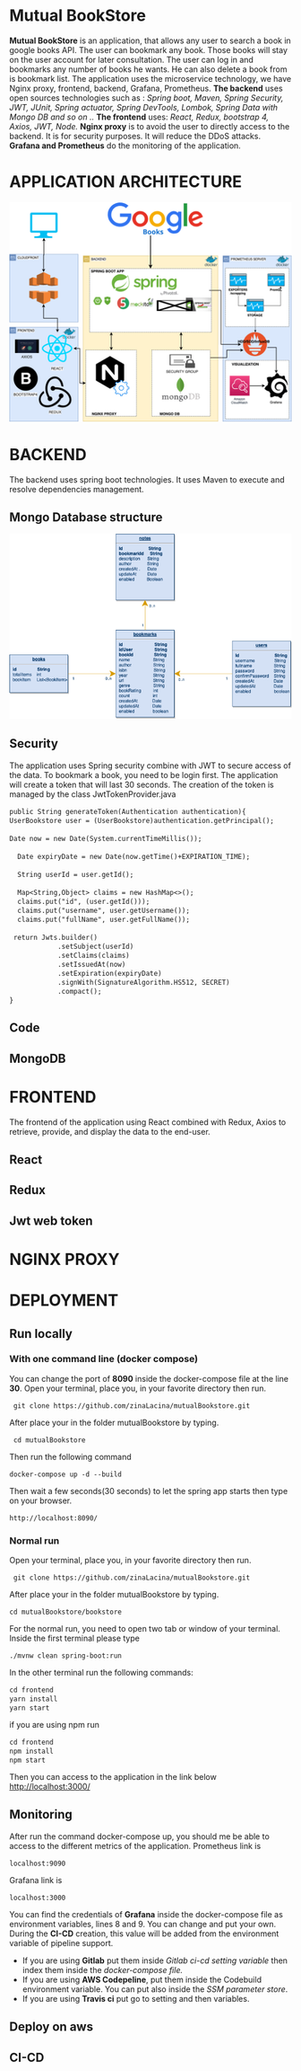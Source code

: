 
# Mutual BookStore

  **Mutual BookStore** is an application, that allows any user to search a book in google books API. The user can bookmark any book. Those books will stay on the user account for later consultation. The user can log in and bookmarks any number of books he wants. He can also delete a book from is bookmark list.
The application uses the microservice technology, we have Nginx proxy, frontend, backend, Grafana, Prometheus.
**The backend** uses open sources technologies such as :
 *Spring boot, Maven, Spring Security, JWT, JUnit, Spring actuator, Spring DevTools, Lombok, Spring Data with Mongo DB and so on ..*
 **The frontend** uses:
 *React, Redux, bootstrap 4, Axios, JWT, Node.*
 **Nginx proxy** is to avoid the user to directly access to the backend. It is for security purposes. It will reduce the DDoS attacks.
 **Grafana and Prometheus** do the monitoring of the application.
 
# APPLICATION ARCHITECTURE
  ![Architecture](https://github.com/zinaLacina/mutualBookstore/blob/master/bookstoremutual.png)

# BACKEND

The backend uses spring boot technologies. It uses Maven to execute and resolve dependencies management.

## Mongo Database structure
![Database structure](https://github.com/zinaLacina/mutualBookstore/blob/master/classDiagram.png)

## Security
The application uses Spring security combine with JWT to secure access of the data. To bookmark a book, you need to be login first. The application will create a token that will last 30 seconds. The creation of the token is managed by the class JwtTokenProvider.java

    public String generateToken(Authentication authentication){  
    UserBookstore user = (UserBookstore)authentication.getPrincipal();  
  
    Date now = new Date(System.currentTimeMillis());  
      
      Date expiryDate = new Date(now.getTime()+EXPIRATION_TIME);  
      
      String userId = user.getId();  
      
      Map<String,Object> claims = new HashMap<>();  
      claims.put("id", (user.getId()));  
      claims.put("username", user.getUsername());  
      claims.put("fullName", user.getFullName());  
      
     return Jwts.builder()  
                .setSubject(userId)  
                .setClaims(claims)  
                .setIssuedAt(now)  
                .setExpiration(expiryDate)  
                .signWith(SignatureAlgorithm.HS512, SECRET)  
                .compact();  
    }

## Code

  

## MongoDB

  
  

# FRONTEND
The frontend of the application using React combined with Redux, Axios to retrieve, provide, and display the data to the end-user.
  
  

## React

  

## Redux


  

## Jwt web token

  
 
  # NGINX PROXY

# DEPLOYMENT

  
  

## Run locally

  

### With one command line (docker compose)

You can change the port of **8090** inside the docker-compose file at the line **30**.  Open your terminal, place you, in your favorite directory then run.
   

     git clone https://github.com/zinaLacina/mutualBookstore.git

After place your in the folder mutualBookstore by typing.
   

     cd mutualBookstore

Then run the following command

    docker-compose up -d --build

Then wait a few seconds(30 seconds) to let the spring app starts then type on your browser.

    http://localhost:8090/

### Normal run
Open your terminal, place you, in your favorite directory then run.

     git clone https://github.com/zinaLacina/mutualBookstore.git

After place your in the folder mutualBookstore by typing.

    cd mutualBookstore/bookstore

For the normal run, you need to open two tab or window of your terminal.
Inside the first terminal please type

    ./mvnw clean spring-boot:run
In the other terminal run the following commands:

    cd frontend
    yarn install 
    yarn start

if you are using npm run

    cd frontend
    npm install 
    npm start
Then you can access to the application in the link below
[http://localhost:3000/](http://localhost:3000/)
## Monitoring
After run the command docker-compose up, you should me be able to access to the different metrics of the application.
Prometheus link is 

    localhost:9090
   
Grafana link is

    localhost:3000

 You can find the credentials of **Grafana** inside the docker-compose file as environment variables, lines 8 and 9.  You can change and put your own. 
  During the **CI-CD** creation, this value will be added from the environment variable of pipeline support.
  
 - If you are using **Gitlab** put them inside *Gitlab ci-cd setting variable* then index them inside the *docker-compose file.*
 - If you are using **AWS Codepeline**, put them inside the Codebuild environment variable. You can put also inside the *SSM parameter store*.
 - If you are using **Travis ci** put go to setting and then variables.

## Deploy on aws

  
  

## CI-CD
